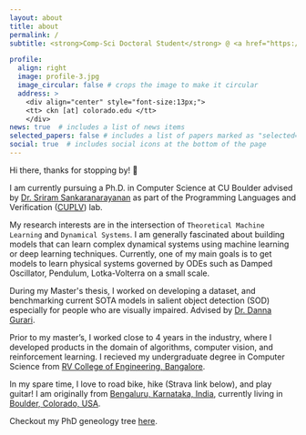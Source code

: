```yaml
---
layout: about
title: about
permalink: /
subtitle: <strong>Comp-Sci Doctoral Student</strong> @ <a href="https://www.colorado.edu/cs/">University of Colorado Boulder</a> <br> <code> CS Endowed Founder's Fellowship (2022-2023); Bell Family Endowed CS Fellowship (2023-2024) </code> <br> <strong>Previously:</strong> Research Science Intern @ <a href="https://www.sri.com/"> Stanford Research Institute (SRI) International </a> | Applied Science Intern @ <a href="https://www.amazon.science/"> Amazon Science</a> | Sr. Data Scientist @ <a href="https://www.makemytrip.com/">MakeMyTrip.com</a>

profile:
  align: right
  image: profile-3.jpg
  image_circular: false # crops the image to make it circular
  address: >
    <div align="center" style="font-size:13px;">
    <tt> ckn [at] colorado.edu </tt> 
    </div>
news: true  # includes a list of news items
selected_papers: false # includes a list of papers marked as "selected={true}"
social: true  # includes social icons at the bottom of the page
---
```


Hi there, thanks for stopping by! 👋

I am currently pursuing a Ph.D. in Computer Science at CU Boulder advised by <a href="https://home.cs.colorado.edu/~srirams/">Dr. Sriram Sankaranarayanan</a> as part of the Programming Languages and Verification (<a href="https://plv.colorado.edu/">CUPLV</a>) lab.

My research interests are in the intersection of `Theoretical Machine Learning` and `Dynamical Systems`. I am generally fascinated about building models that can learn complex dynamical systems using machine learning or deep learning techniques. Currently, one of my main goals is to get models to learn physical systems governed by ODEs such as Damped Oscillator, Pendulum, Lotka-Volterra on a small scale.

During my Master's thesis, I worked on developing a dataset, and benchmarking current SOTA models in salient object detection (SOD) especially for people who are visually impaired. Advised by <a href="https://home.cs.colorado.edu/~DrG">Dr. Danna Gurari</a>. 

Prior to my master’s, I worked close to 4 years in the industry, where I developed products in the domain of algorithms, computer vision, and reinforcement learning. I recieved my undergraduate degree in Computer Science from <a href="https://www.rvce.edu.in/">RV College of Engineering, Bangalore</a>.

In my spare time, I love to road bike, hike (Strava link below), and play guitar! I am originally from <a href="https://www.britannica.com/place/Bangalore-India">Bengaluru, Karnataka, India</a>, currently living in <a href="https://bouldercolorado.gov/">Boulder, Colorado, USA</a>.

Checkout my PhD geneology tree <a href="https://ck090.github.io/gene">here</a>.